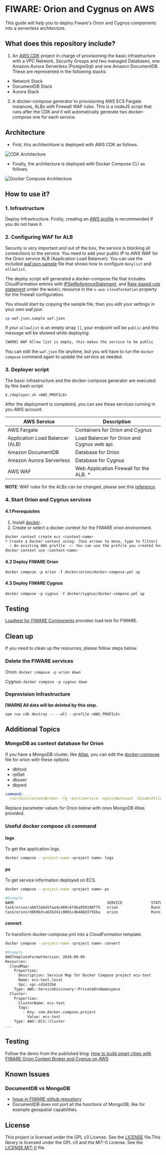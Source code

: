 # FIWARE: Orion and Cygnus on AWS

This guide will help you to deploy Fiware's Orion and Cygnus components into a serverless architecture.

## What does this repository include?

1. An [AWS CDK](https://aws.amazon.com/cdk/) project in charge of provisioning the basic infrastructure with a VPC Network, Security Groups and two managed Databases, one Amazon Aurora Serverless (PostgreSql) and one Amazon DocumentDB. These are represented in the following stacks:

- Network Stack
- DocumentDB Stack
- Aurora Stack

2. A docker-compose generator to provisioning AWS ECS Fargate instances, ALBs with Firewall WAF rules. This is a nodeJS script that runs after the CDK and it will automatically generate two docker-compose one for each service.

## Architecture

- First, this architechture is deployed with AWS CDK as follows.

![CDK Architecture](image/cdk-arch1.png)

- Finally, the architecture is deployed with Docker Compose CLI as follows.

![Docker Compose Architecture](image/ecs-arch1.png)

## How to use it?

### 1. Infrastructure

Deploy Infrastructure. Firstly, creating an [AWS profile](https://docs.aws.amazon.com/cli/latest/userguide/cli-configure-profiles.html) is recommended if you do not have it.

### 2. Configuring WAF for ALB

Security is very important and out of the box, the service is blocking all connections to the service. You need to add your public IP to AWS WAF for the Orion service ALB (Application Load Balancer). You can use the included [waf.json.sample](./waf.json.sample) file that shows how to configure `denylist` and `allowlist`.

The deploy script will generated a docker-compose file that includes CloudFormation entries with [IPSetReferenceStatement](https://docs.aws.amazon.com/AWSCloudFormation/latest/UserGuide/aws-properties-wafv2-webacl-ipsetreferencestatement.html), and [Rate-based rule statement](https://docs.aws.amazon.com/AWSCloudFormation/latest/UserGuide/aws-properties-wafv2-webacl-ratebasedstatement.html) under the `WebACL` resource in the `x-aws-cloudformation` property for the firewall configuration.

You should start by copying the sample file, then you edit your settings in your own waf.json

```bash
cp waf.json.sample waf.json

```

If your `allowlist` is an empty array `[]`, your endpoint will be `public` and this message will be showed while deploying:

```bash
[WARN] WAF Allow list is empty, this makes the service to be public

```

You can edit the `waf.json` file anytime, but you will have to run the `docker compose` command again to update the service as needed.

### 3. Deployer script

The basic infrastructure and the docker-compose generator are executed by this bash script:

`$./deployer.sh <AWS_PROFILE>`

After the deployment is completed, you can see these services running in you AWS account.

| AWS Service                     | Description                                 |
| ------------------------------- | ------------------------------------------- |
| AWS Fargate                     | Containers for Orion and Cygnus             |
| Application Load Balancer (ALB) | Load Balancer for Orion and Cygnus web api. |
| Amazon DocumentDB               | Database for Orion                          |
| Amazon Aurora Serverless        | Database for Cygnus                         |
| AWS WAF                         | Web Application Firewall for the ALB. \*    |

**NOTE**: WAF rules for the ALBs can be changed, please see this [reference](https://docs.aws.amazon.com/waf/latest/developerguide/aws-managed-rule-groups-list.html).

### 4. Start Orion and Cygnus services

#### 4.1 Prerequisites

1. Install [docker](https://docs.docker.com/cloud/ecs-integration/).
2. Create or select a docker context for the FIWARE orion environment.

```bash
docker context create ecs <context-name>
? Create a Docker context using: [Use arrows to move, type to filter]
  > An existing AWS profile  <- You can use the profile you created here.
docker context use <context-name>
```

#### 4.2 Deploy FIWARE Orion

`docker compose -p orion -f docker/orion/docker-compose.yml up`

#### 4.3 Deploy FIWARE Cygnus

`docker compose -p cygnus -f docker/cygnus/docker-compose.yml up`

## Testing

[Loadtest for FIWARE Components](https://github.com/FIWARE/load-tests) provides load test for FIWARE.

## Clean up

If you need to clean up the resources, please follow steps below.

### Delete the FIWARE services

Orion: `docker compose -p orion down`

Cygnus: `docker compose -p cygnus down`

### Deprovision Infrastructure

**[WARN] All data will be deleted by this step.**

`npm run cdk destroy -- --all --profile <AWS_PROFILE>`

## Additional Topics

### MongoDB as context database for Orion

If you have a MongoDB cluster, like [Atlas](https://www.mongodb.com/cloud/atlas), you can edit the [docker-compose](./docker/orion/docker-compose.yml.sample) file for orion with these options:

- dbhost
- rplSet
- dbuser
- dbpwd

```yaml
command: ...
  /usr/bin/contextBroker -fg -multiservice -ngsiv1Autocast -disableFileLog -dbhost <MontoDB Atlas cluster's endpoint array including 27017 port> -rplSet <MontoDB Atlas replica set shard name> -dbuser <MontoDB Atlas user> -dbpwd <MongoDB Atlas password> -dbDisableRetryWrites -logLevel $${ORION_LOGS_LEVEL}
```

Replace parameter values for Orion below with ones MongoDB Atlas provided.

### Useful docker compose cli command

#### logs

To get the application logs.

```bash
docker compose --project-name <project name> logs
```

#### ps

To get service information deployed on ECS.

```bash
docker compose --project-name <project name> ps

#Example
NAME                                          SERVICE             STATUS              PORTS
task/orion/a6033a645faa4cd89c474ba950188ff5   orion               Running             orion-alb-XXXXXXXXXX.us-east-1.elb.amazonaws.com:1026->1026/http
task/orion/d869b3ca63b241c0801c46488d3791ba   orion               Running             orion-alb-XXXXXXXXXX.us-east-1.elb.amazonaws.com:1026->1026/http

```

#### convert

To transform docker-compose.yml into a CloudFormation template.

```bash
docker compose --project-name <project name> convert

#Example
AWSTemplateFormatVersion: 2010-09-09
Resources:
  CloudMap:
    Properties:
      Description: Service Map for Docker Compose project ecs-text
      Name: ecs-text.local
      Vpc: vpc-cd1d32b6
    Type: AWS::ServiceDiscovery::PrivateDnsNamespace
  Cluster:
    Properties:
      ClusterName: ecs-text
      Tags:
        - Key: com.docker.compose.project
          Value: ecs-text
    Type: AWS::ECS::Cluster
...

```

## Testing

Follow the demo from the published blog: [How to build smart cities with FIWARE Orion Context Broker and Cygnus on AWS](https://aws.amazon.com/blogs/publicsector/how-to-build-smart-cities-with-fiware-orion-context-broker-and-cygnus-on-aws/)

## Known Issues

### DocumentDB vs MongoDB

- [Issue in FIWARE github repository](https://github.com/telefonicaid/fiware-orion/issues/3778)
- DocumentDB does not port all the functions of MongoDB, like for example geospatial capabilities.

## License

This project is licensed under the GPL v3 License. See the [LICENSE](LICENSE) file.This library is licensed under the GPL v3 and the MIT-0 License. See the [LICENSE.MIT-0](LICENSE.MIT-0) file.
